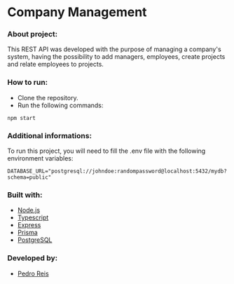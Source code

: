 # Company Management
### About project:
This REST API was developed with the purpose of managing a company's system, having the possibility to add managers, employees, create projects and relate employees to projects.
### How to run:
- Clone the repository.
- Run the following commands:
```
npm start
```
### Additional informations:
To run this project, you will need to fill the .env file with the following environment variables:
```
DATABASE_URL="postgresql://johndoe:randompassword@localhost:5432/mydb?schema=public"
```
### Built with:
- [Node.js](https://nodejs.org/en/)
- [Typescript](https://www.typescriptlang.org/)
- [Express](https://expressjs.com/pt-br/)
- [Prisma](https://www.prisma.io/)
- [PostgreSQL](https://www.postgresql.org/)
### Developed by:
- [Pedro Reis](https://www.linkedin.com/in/pedroreisalves/)
